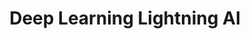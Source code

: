 ---
title: Deep Learning Lightning AI
tags: [Course , Deep Learning]
style: fill
color: warning
description: Deep Learning Fundamentals
external_url: https://lightning.ai/pages/courses/deep-learning-fundamentals/unit-1/
---